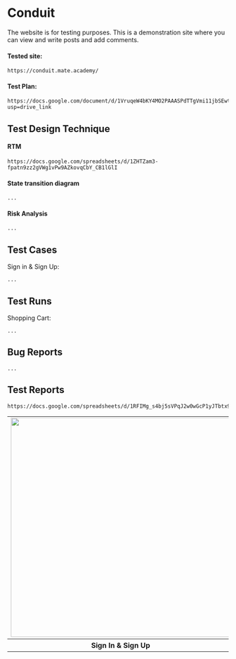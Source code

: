 # Conduit
The website is for testing purposes. This is a demonstration site where you can view and write posts and add comments.

#### Tested site:
```
https://conduit.mate.academy/
```

#### Test Plan:
```
https://docs.google.com/document/d/1VruqeW4bKY4MO2PAAASPdTTgVmi11jbSEwtImTKtq9A/edit?usp=drive_link
```

## Test Design Technique

#### RTM
```
https://docs.google.com/spreadsheets/d/1ZHTZam3-fpatn9zz2gVWg1vPw9AZkovqCbY_CB1lGlI
```

#### State transition diagram
```
...
```

#### Risk Analysis
```
...
```

## Test Cases
Sign in & Sign Up:
```
...
```

## Test Runs
Shopping Cart:
```
...
```

## Bug Reports
```
...
```

## Test Reports
```
https://docs.google.com/spreadsheets/d/1RFIMg_s4bj5sVPqJ2w0wGcP1yJTbtx9kv2MAiHhtDQg
```

<table>
  <tr>
    <td><img src="#" width="500"></td>
    <td><img src="#" width="500"></td>
  </tr>
  <tr>
    <th align="center">Sign In & Sign Up</th>
    <th align="center">...</th>
  </tr>
</table>
